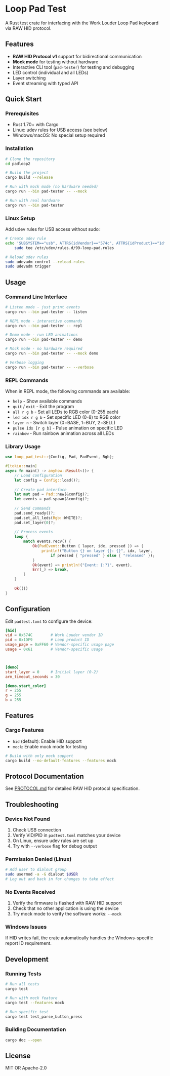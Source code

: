 # Loop Pad Test

A Rust test crate for interfacing with the Work Louder Loop Pad keyboard via RAW HID protocol.

## Features

- **RAW HID Protocol v1** support for bidirectional communication
- **Mock mode** for testing without hardware
- Interactive CLI tool (`pad-tester`) for testing and debugging
- LED control (individual and all LEDs)
- Layer switching
- Event streaming with typed API

## Quick Start

### Prerequisites

- Rust 1.70+ with Cargo
- Linux: udev rules for USB access (see below)
- Windows/macOS: No special setup required

### Installation

```bash
# Clone the repository
cd padloop2

# Build the project
cargo build --release

# Run with mock mode (no hardware needed)
cargo run --bin pad-tester -- --mock

# Run with real hardware
cargo run --bin pad-tester
```

### Linux Setup

Add udev rules for USB access without sudo:

```bash
# Create udev rule
echo 'SUBSYSTEM=="usb", ATTRS{idVendor}=="574c", ATTRS{idProduct}=="1df9", MODE="0666"' | \
    sudo tee /etc/udev/rules.d/99-loop-pad.rules

# Reload udev rules
sudo udevadm control --reload-rules
sudo udevadm trigger
```

## Usage

### Command Line Interface

```bash
# Listen mode - just print events
cargo run --bin pad-tester -- listen

# REPL mode - interactive commands
cargo run --bin pad-tester -- repl

# Demo mode - run LED animations
cargo run --bin pad-tester -- demo

# Mock mode - no hardware required
cargo run --bin pad-tester -- --mock demo

# Verbose logging
cargo run --bin pad-tester -- --verbose
```

### REPL Commands

When in REPL mode, the following commands are available:

- `help` - Show available commands
- `quit` / `exit` - Exit the program
- `all r g b` - Set all LEDs to RGB color (0-255 each)
- `led idx r g b` - Set specific LED (0-8) to RGB color
- `layer n` - Switch layer (0=BASE, 1=BUY, 2=SELL)
- `pulse idx [r g b]` - Pulse animation on specific LED
- `rainbow` - Run rainbow animation across all LEDs

### Library Usage

```rust
use loop_pad_test::{Config, Pad, PadEvent, Rgb};

#[tokio::main]
async fn main() -> anyhow::Result<()> {
    // Load configuration
    let config = Config::load()?;
    
    // Create pad interface
    let mut pad = Pad::new(&config)?;
    let events = pad.spawn(&config)?;
    
    // Send commands
    pad.send_ready()?;
    pad.set_all_leds(Rgb::WHITE)?;
    pad.set_layer(0)?;
    
    // Process events
    loop {
        match events.recv() {
            Ok(PadEvent::Button { layer, idx, pressed }) => {
                println!("Button {} on layer {}: {}", idx, layer, 
                    if pressed { "pressed" } else { "released" });
            }
            Ok(event) => println!("Event: {:?}", event),
            Err(_) => break,
        }
    }
    
    Ok(())
}
```

## Configuration

Edit `padtest.toml` to configure the device:

```toml
[hid]
vid = 0x574C        # Work Louder vendor ID
pid = 0x1DF9        # Loop product ID
usage_page = 0xFF60 # Vendor-specific usage page
usage = 0x61        # Vendor-specific usage



[demo]
start_layer = 0     # Initial layer (0-2)
arm_timeout_seconds = 30

[demo.start_color]
r = 255
g = 255
b = 255
```

## Features

### Cargo Features

- `hid` (default): Enable HID support
- `mock`: Enable mock mode for testing

```bash
# Build with only mock support 
cargo build --no-default-features --features mock
```

## Protocol Documentation

See [PROTOCOL.md](PROTOCOL.md) for detailed RAW HID protocol specification.

## Troubleshooting

### Device Not Found

1. Check USB connection
2. Verify VID/PID in `padtest.toml` matches your device
3. On Linux, ensure udev rules are set up
4. Try with `--verbose` flag for debug output

### Permission Denied (Linux)

```bash
# Add user to dialout group
sudo usermod -a -G dialout $USER
# Log out and back in for changes to take effect
```

### No Events Received

1. Verify the firmware is flashed with RAW HID support
2. Check that no other application is using the device
3. Try mock mode to verify the software works: `--mock`

### Windows Issues

If HID writes fail, the crate automatically handles the Windows-specific report ID requirement.

## Development

### Running Tests

```bash
# Run all tests
cargo test

# Run with mock feature
cargo test --features mock

# Run specific test
cargo test test_parse_button_press
```

### Building Documentation

```bash
cargo doc --open
```

## License

MIT OR Apache-2.0